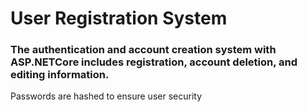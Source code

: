  # User Registration System
 ### The authentication and account creation system with ASP.NETCore includes registration, account deletion, and editing information.
Passwords are hashed to ensure user security
